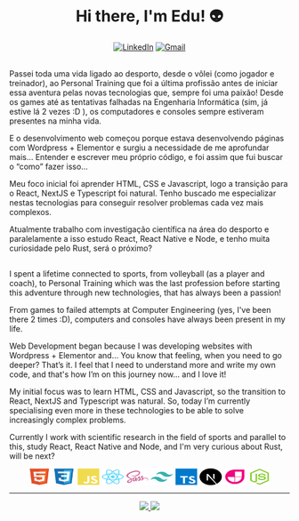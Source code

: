 <h1 align="center"> Hi there, I'm Edu! 👽 </h1>

<div id="social" align="center">
  <a href="https://www.linkedin.com/in/edu2andrade/" target="_blank" data-description="LinkedIn" data-fontawesome-unicode-icon="f08c" data-color="#0a66c2"><img src="https://img.shields.io/badge/-LinkedIn-%230077B5?style=for-the-badge&logo=linkedin&logoColor=white" alt="LinkedIn" target="_blank"></a>
  <a href="mailto:edu2andrade@gmail.com" target="_blank" data-description="Mail" data-fontawesome-unicode-icon="f08c" data-color="#0a66c2"><img src="https://img.shields.io/badge/-Email-c14438?style=for-the-badge&logo=Gmail&logoColor=white&link=mailto:edu2andrade@gmail.com" alt="Gmail" target="_blank"></a>
</div>

<br>

Passei toda uma vida ligado ao desporto, desde o vôlei (como jogador e treinador), ao Personal Training que foi a última profissão antes de iniciar essa aventura pelas novas tecnologias que, sempre foi uma paixão! Desde os games até as tentativas falhadas na Engenharia Informática (sim, já estive lá 2 vezes :D ), os computadores e consoles sempre estiveram presentes na minha vida.

E o desenvolvimento web começou porque estava desenvolvendo páginas com Wordpress + Elementor e surgiu a necessidade de me aprofundar mais… Entender e escrever meu próprio código, e foi assim que fui buscar o “como” fazer isso…

Meu foco inicial foi aprender HTML, CSS e Javascript, logo a transição para o React, NextJS e Typescript foi natural. Tenho buscado me especializar nestas tecnologias para conseguir resolver problemas cada vez mais complexos. 

Atualmente trabalho com investigação científica na área do desporto e paralelamente a isso estudo React, React Native e Node, e tenho muita curiosidade pelo Rust, será o próximo? 

##

I spent a lifetime connected to sports, from volleyball (as a player and coach), to Personal Training which was the last profession before starting this adventure through new technologies, that has always been a passion! 

From games to failed attempts at Computer Engineering (yes, I've been there 2 times :D), computers and consoles have always been present in my life. 

Web Development began because I was developing websites with Wordpress + Elementor and… You know that feeling, when you need to go deeper? That’s it. I feel that I need to understand more and write my own code, and that's how I’m on this journey now… and I love it! 

My initial focus was to learn HTML, CSS and Javascript, so the transition to React, NextJS and Typescript was natural. So, today I’m currently specialising even more in these technologies to be able to solve increasingly complex problems. 

Currently I work with scientific research in the field of sports and parallel to this, study React, React Native and Node, and I'm very curious about Rust, will be next?

<div align="center">
  <img align="center" alt="HTML" title="HTML 5" height="30" width="40" src="https://raw.githubusercontent.com/devicons/devicon/master/icons/html5/html5-original.svg">
  <img align="center" alt="CSS" title="CSS 3" height="30" width="40" src="https://raw.githubusercontent.com/devicons/devicon/master/icons/css3/css3-original.svg">
  <img align="center" alt="JavaScript" title="JavaScript" height="30" width="40" src="https://raw.githubusercontent.com/devicons/devicon/master/icons/javascript/javascript-plain.svg">
  <img align="center" alt="React" title="React" height="30" width="40" src="https://raw.githubusercontent.com/devicons/devicon/master/icons/react/react-original.svg">
  <img align="center" alt="Sass" title="Sass" height="30" width="40" src="https://raw.githubusercontent.com/devicons/devicon/master/icons/sass/sass-original.svg">
  <img align="center" alt="TailwindCSS" title="TailwindCSS" height="30" width="40" src="https://raw.githubusercontent.com/devicons/devicon/master/icons/tailwindcss/tailwindcss-plain.svg">
  <img align="center" alt="TypeScript" title="TypeScript" height="30" width="40" src="https://raw.githubusercontent.com/devicons/devicon/master/icons/typescript/typescript-plain.svg">
  <img align="center" alt="Next" title="Next" height="30" width="40" src="https://raw.githubusercontent.com/devicons/devicon/master/icons/nextjs/nextjs-original.svg">
  <img align="center" alt="JamStack" title="JamStack" height="30" width="40" src="https://raw.githubusercontent.com/devicons/devicon/master/icons/jamstack/jamstack-original.svg">
  <img align="center" alt="NodeJS" title="NodeJS" height="30" width="40" src="https://raw.githubusercontent.com/devicons/devicon/master/icons/nodejs/nodejs-plain.svg">
</div>

---

<div align="center">
  <a href="https://github.com/edu2andrade" onmouseover="this.style.textDecoration='none'">
    <img height="180em" src="https://github-readme-stats.vercel.app/api?username=edu2andrade&show_icons=true&theme=omni&include_all_commits=true&count_private=true" />
    <img height="180em" src="https://github-readme-stats.vercel.app/api/top-langs/?username=edu2andrade&layout=compact&langs_count=7&theme=omni" />
  </a>  
</div> 
